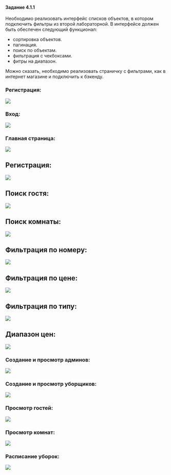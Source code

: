 #### Задание 4.1.1

Необходимо реализовать интерфейс списков объектов, в котором подключить фильтры из второй лабораторной. В интерфейсе должен быть обеспечен следующий функционал:

- сортировка объектов.
- пагинация.
- поиск по объектам.
- фильтрация с чекбоксами.
- фитры на диапазон.

Можно сказать, необходимо реализовать страничку с фильтрами, как в интернет магазине и подключить к бэкенду.

### Регистрация:
![](../imgs/registration.png)

### Вход:
![](../imgs/log_in.png)

### Главная страница: 

![](../imgs/home_page.png)

## Регистрация:
![](../imgs/registration.png)

## Поиск гостя:
![](../imgs/guest_search.png)

## Поиск комнаты:
![](../imgs/room_search.png)

## Фильтрация по номеру:
![](../imgs/sort_number.png)

## Фильтрация по цене:
![](../imgs/sort_price.png)

## Фильтрация по типу:
![](../imgs/sort_room_type.png)

## Диапазон цен:
![](../imgs/sort_type_price.png)

### Создание и просмотр админов:
![](../imgs/add_admin.png)

### Создание и просмотр уборщиков:
![](../imgs/add_cleaner.png)

### Просмотр гостей:
![](../imgs/front_guests.png)

### Просмотр комнат:
![](../imgs/front_rooms.png)

### Расписание уборок:
![](../imgs/front_cleanings.png)